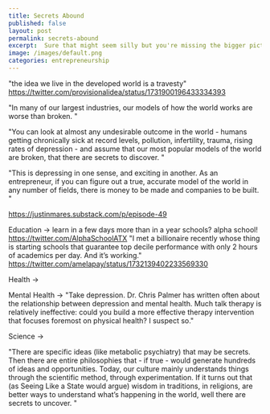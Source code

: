 ```yaml
---
title: Secrets Abound
published: false
layout: post
permalink: secrets-abound
excerpt:  Sure that might seem silly but you're missing the bigger picture. He's just doing it so he can earn more, so he can give more away, and help humanity more.
image: /images/default.png
categories: entrepreneurship
---
```


"the idea we live in the developed world is a travesty"
https://twitter.com/provisionalidea/status/1731900196433334393

"In many of our largest industries, our models of how the world works are worse than broken. "

"You can look at almost any undesirable outcome in the world - humans getting chronically sick at record levels, pollution, infertility, trauma, rising rates of depression - and assume that our most popular models of the world are broken, that there are secrets to discover. "

"This is depressing in one sense, and exciting in another. As an entrepreneur, if you can figure out a true, accurate model of the world in any number of fields, there is money to be made and companies to be built. "

https://justinmares.substack.com/p/episode-49


Education -> learn in a few days more than in a year schools? alpha school! https://twitter.com/AlphaSchoolATX
"I met a billionaire recently whose thing is starting schools that guarantee top decile performance with only 2 hours of academics per day. And it’s working." https://twitter.com/amelapay/status/1732139402233569330


Health -> 

Mental Health -> "Take depression. Dr. Chris Palmer has written often about the relationship between depression and mental health. Much talk therapy is relatively ineffective: could you build a more effective therapy intervention that focuses foremost on physical health? I suspect so."

Science -> 


"There are specific ideas (like metabolic psychiatry) that may be secrets. Then there are entire philosophies that - if true - would generate hundreds of ideas and opportunities. Today, our culture mainly understands things through the scientific method, through experimentation. If it turns out that (as Seeing Like a State would argue) wisdom in traditions, in religions, are better ways to understand what’s happening in the world, well there are secrets to uncover. "

